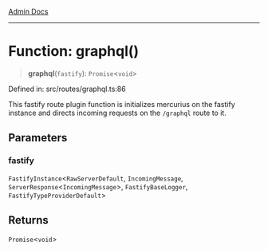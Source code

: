 [Admin Docs](/)

***

# Function: graphql()

> **graphql**(`fastify`): `Promise`\<`void`\>

Defined in: src/routes/graphql.ts:86

This fastify route plugin function is initializes mercurius on the fastify instance and directs incoming requests on the `/graphql` route to it.

## Parameters

### fastify

`FastifyInstance`\<`RawServerDefault`, `IncomingMessage`, `ServerResponse`\<`IncomingMessage`\>, `FastifyBaseLogger`, `FastifyTypeProviderDefault`\>

## Returns

`Promise`\<`void`\>
